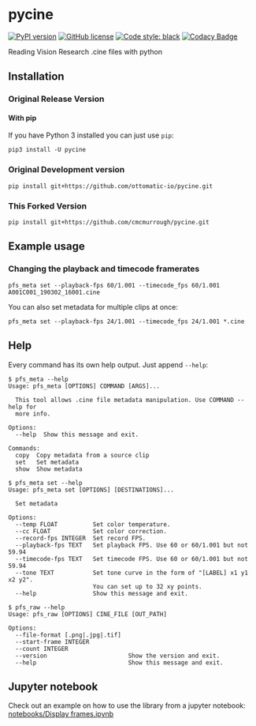 # pycine

[![PyPI version](https://badge.fury.io/py/pycine.svg)](https://pypi.org/project/pycine/)
[![GitHub license](https://img.shields.io/github/license/OTTOMATIC-IO/pyphantom.svg)](https://github.com/OTTOMATIC-IO/pyphantom/blob/master/LICENSE)
[![Code style: black](https://img.shields.io/badge/code%20style-black-000000.svg)](https://github.com/ambv/black)
[![Codacy Badge](https://api.codacy.com/project/badge/Grade/42cbb1d8fd0d4be99d802206c83b7b29)](https://app.codacy.com/app/OTTOMATIC/pycine?utm_source=github.com&utm_medium=referral&utm_content=OTTOMATIC-IO/pycine&utm_campaign=Badge_Grade_Dashboard)

Reading Vision Research .cine files with python


## Installation

### Original Release Version

#### With pip
If you have Python 3 installed you can just use `pip`:
```
pip3 install -U pycine
```

### Original Development version

```
pip install git+https://github.com/ottomatic-io/pycine.git
```

### This Forked Version

```
pip install git+https://github.com/cmcmurrough/pycine.git
```

## Example usage

### Changing the playback and timecode framerates
```
pfs_meta set --playback-fps 60/1.001 --timecode_fps 60/1.001 A001C001_190302_16001.cine
```

You can also set metadata for multiple clips at once:
```
pfs_meta set --playback-fps 24/1.001 --timecode_fps 24/1.001 *.cine
```

## Help
Every command has its own help output. Just append `--help`:

```
$ pfs_meta --help
Usage: pfs_meta [OPTIONS] COMMAND [ARGS]...

  This tool allows .cine file metadata manipulation. Use COMMAND --help for
  more info.

Options:
  --help  Show this message and exit.

Commands:
  copy  Copy metadata from a source clip
  set   Set metadata
  show  Show metadata
```


```
$ pfs_meta set --help
Usage: pfs_meta set [OPTIONS] [DESTINATIONS]...

  Set metadata

Options:
  --temp FLOAT          Set color temperature.
  --cc FLOAT            Set color correction.
  --record-fps INTEGER  Set record FPS.
  --playback-fps TEXT   Set playback FPS. Use 60 or 60/1.001 but not 59.94
  --timecode-fps TEXT   Set timecode FPS. Use 60 or 60/1.001 but not 59.94
  --tone TEXT           Set tone curve in the form of "[LABEL] x1 y1 x2 y2".
                        You can set up to 32 xy points.
  --help                Show this message and exit.
```


```
$ pfs_raw --help
Usage: pfs_raw [OPTIONS] CINE_FILE [OUT_PATH]

Options:
  --file-format [.png|.jpg|.tif]
  --start-frame INTEGER
  --count INTEGER
  --version                       Show the version and exit.
  --help                          Show this message and exit.
```


## Jupyter notebook

Check out an example on how to use the library from a jupyter notebook:
[notebooks/Display frames.ipynb](notebooks/Display%20frames.ipynb)
